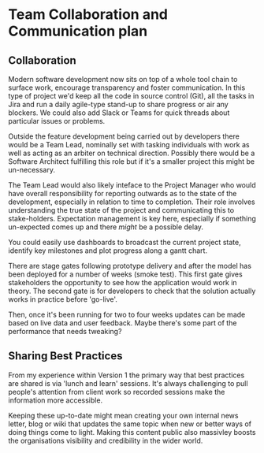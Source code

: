 # Team Collaboration and Communication plan

## Collaboration
Modern software development now sits on top of a whole tool chain to surface work, encourage transparency and foster communication. In this type of project we'd keep all the code in source control (Git), all the tasks in Jira and run a daily agile-type stand-up to share progress or air any blockers. We could also add Slack or Teams for quick threads about particular issues or problems.

Outside the feature development being carried out by developers there would be a Team Lead, nominally set with tasking individuals with work as well as acting as an arbiter on technical direction. Possibly there would be a Software Architect fulfilling this role but if it's a smaller project this might be un-necessary. 

The Team Lead would also likely inteface to the Project Manager who would have overall responsibility for reporting outwards as to the state of the development, especially in relation to time to completion. Their role involves understanding the true state of the project and communicating this to stake-holders. Expectation management is key here, especially if something un-expected comes up and there _might_ be a possible delay. 

You could easily use dashboards to broadcast the current project state, identify key milestones and plot progress along a gantt chart.

There are stage gates following prototype delivery and after the model has been deployed for a number of weeks (smoke test). This first gate gives stakeholders the opportunity to see how the application would work in theory. The second gate is for developers to check that the solution actually works in practice before 'go-live'. 

Then, once it's been running for two to four weeks updates can be made based on live data and user feedback. Maybe there's some part of the performance that needs tweaking?

## Sharing Best Practices
From my experience within Version 1 the primary way that best practices are shared is via 'lunch and learn' sessions. It's always challenging to pull people's attention from client work so recorded sessions make the information more accessible. 

Keeping these up-to-date might mean creating your own internal news letter, blog or wiki that updates the same topic when new or better ways of doing things come to light. Making this content public also massivley boosts the organisations visibility and credibility in the wider world.